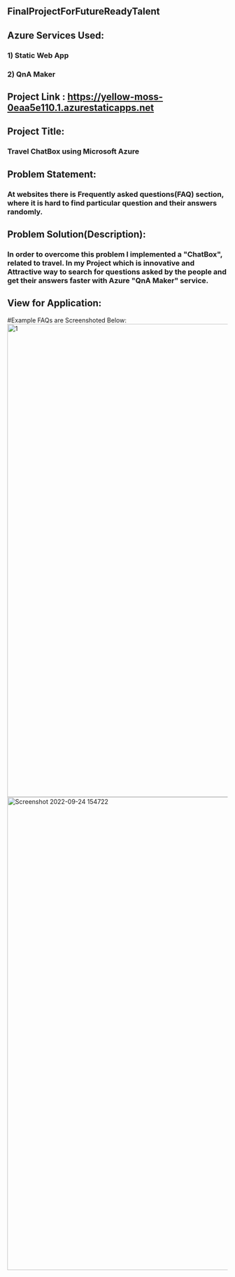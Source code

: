 ## FinalProjectForFutureReadyTalent
## Azure Services Used: 
### 1) Static Web App
### 2) QnA Maker
## Project Link : https://yellow-moss-0eaa5e110.1.azurestaticapps.net

## Project Title:
### Travel ChatBox using Microsoft Azure

## Problem Statement:
### At websites there is Frequently asked questions(FAQ) section, where it is hard to find particular question and their answers randomly.

## Problem Solution(Description):
### In order to overcome this problem I implemented a "ChatBox", related to travel. In my Project which  is innovative  and  Attractive way to search for questions asked by the people and get their answers faster with Azure "QnA Maker" service.
## View for Application:


#Example FAQs are Screenshoted Below:
<img width="1080" alt="1" src="https://user-images.githubusercontent.com/113987224/192092717-869242f0-c016-40fc-923d-6ac7a2d7e16a.png">
<img width="1080" alt="Screenshot 2022-09-24 154722" src="https://user-images.githubusercontent.com/113987224/192092721-551bc977-fc8a-48d2-a655-dad659abe474.png">
